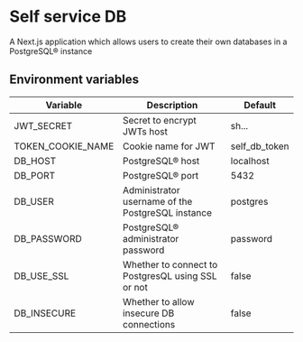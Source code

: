 # Self service DB

A Next.js application which allows users to create their own databases in a PostgreSQL® instance

## Environment variables

| Variable          | Description                                       | Default       |
| ----------------- | ------------------------------------------------- | ------------- |
| JWT_SECRET        | Secret to encrypt JWTs host                       | sh...         |
| TOKEN_COOKIE_NAME | Cookie name for JWT                               | self_db_token |
| DB_HOST           | PostgreSQL® host                                  | localhost     |
| DB_PORT           | PostgreSQL® port                                  | 5432          |
| DB_USER           | Administrator username of the PostgreSQL instance | postgres      |
| DB_PASSWORD       | PostgreSQL® administrator password                | password      |
| DB_USE_SSL        | Whether to connect to PostgresQL using SSL or not | false         |
| DB_INSECURE       | Whether to allow insecure DB connections          | false         |
